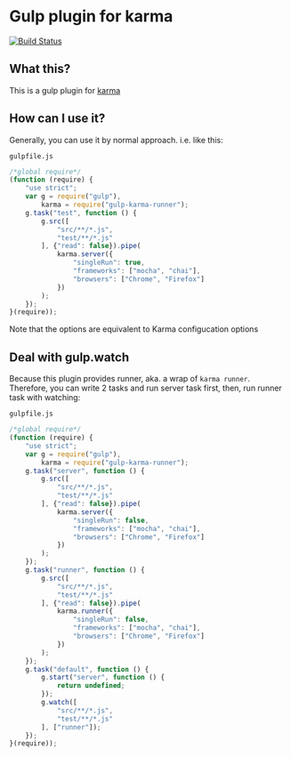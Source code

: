 # Gulp plugin for karma

[![Build Status](https://travis-ci.org/Forumouth/gulp-karma-runner.svg?branch=master)](https://travis-ci.org/Forumouth/gulp-karma-runner)

## What this?
This is a gulp plugin for [karma](http://karma-runner.github.io/)

## How can I use it?
Generally, you can use it by normal approach. i.e. like this:

`gulpfile.js`
```javascript
/*global require*/
(function (require) {
    "use strict";
    var g = require("gulp"),
        karma = require("gulp-karma-runner");
    g.task("test", function () {
        g.src([
            "src/**/*.js",
            "test/**/*.js"
        ], {"read": false}).pipe(
            karma.server({
                "singleRun": true,
                "frameworks": ["mocha", "chai"],
                "browsers": ["Chrome", "Firefox"]
            })
        );
    });
}(require));
```
Note that the options are equivalent to Karma configucation options

## Deal with gulp.watch
Because this plugin provides runner, aka. a wrap of `karma runner`. Therefore,
you can write 2 tasks and run server task first, then, run runner task with
watching:

`gulpfile.js`
```javascript
/*global require*/
(function (require) {
    "use strict";
    var g = require("gulp"),
        karma = require("gulp-karma-runner");
    g.task("server", function () {
        g.src([
            "src/**/*.js",
            "test/**/*.js"
        ], {"read": false}).pipe(
            karma.server({
                "singleRun": false,
                "frameworks": ["mocha", "chai"],
                "browsers": ["Chrome", "Firefox"]
            })
        );
    });
    g.task("runner", function () {
        g.src([
            "src/**/*.js",
            "test/**/*.js"
        ], {"read": false}).pipe(
            karma.runner({
                "singleRun": false,
                "frameworks": ["mocha", "chai"],
                "browsers": ["Chrome", "Firefox"]
            })
        );
    });
    g.task("default", function () {
        g.start("server", function () {
            return undefined;
        });
        g.watch([
            "src/**/*.js",
            "test/**/*.js"
        ], ["runner"]);
    });
}(require));
```
